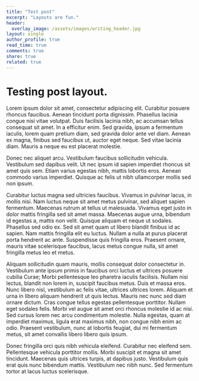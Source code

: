 ```yaml
---
title: "Test post"
excerpt: "Layouts are fun."
header:
  overlay_image: /assets/images/writing_header.jpg
layout: single
author_profile: true
read_time: true
comments: true
share: true
related: true
---
```


# Testing post layout.

Lorem ipsum dolor sit amet, consectetur adipiscing elit. Curabitur posuere rhoncus faucibus. Aenean tincidunt porta dignissim. Phasellus lacinia congue nisi vitae volutpat. Duis facilisis lacinia nibh, ac accumsan tellus consequat sit amet. In a efficitur enim. Sed gravida, ipsum a fermentum iaculis, lorem quam pretium diam, sed gravida dolor ante vel diam. Aenean ex magna, finibus sed faucibus ut, auctor eget neque. Sed vitae lacinia diam. Mauris a neque eu est placerat molestie.

Donec nec aliquet arcu. Vestibulum faucibus sollicitudin vehicula. Vestibulum sed dapibus velit. Ut nec ipsum id sapien imperdiet rhoncus sit amet quis sem. Etiam varius egestas nibh, mattis lobortis eros. Aenean commodo varius imperdiet. Quisque ac felis ut nibh ullamcorper mollis sed non ipsum.

Curabitur luctus magna sed ultricies faucibus. Vivamus in pulvinar lacus, in mollis nisi. Nam luctus neque sit amet metus pulvinar, sed aliquet sapien fermentum. Maecenas rutrum at tellus ut malesuada. Vivamus eget justo in dolor mattis fringilla sed sit amet massa. Maecenas augue urna, bibendum id egestas a, mattis non velit. Quisque aliquam et neque ut sodales. Phasellus sed odio ex. Sed sit amet quam ut libero blandit finibus id ac sapien. Nam mattis fringilla elit eu luctus. Nullam a nulla at purus placerat porta hendrerit ac ante. Suspendisse quis fringilla eros. Praesent ornare, mauris vitae scelerisque faucibus, lacus metus congue nulla, sit amet fringilla metus leo et metus.

Aliquam sollicitudin quam mauris, mollis consequat dolor consectetur in. Vestibulum ante ipsum primis in faucibus orci luctus et ultrices posuere cubilia Curae; Morbi pellentesque leo pharetra iaculis facilisis. Nullam nisi lectus, blandit non lorem in, suscipit faucibus metus. Duis et massa eros. Nunc libero nisl, vestibulum ac felis vitae, ultrices ultrices lorem. Aliquam et urna in libero aliquam hendrerit ut quis lectus. Mauris nec nunc sed diam ornare dictum. Cras congue tellus egestas pellentesque porttitor. Nullam eget sodales felis. Morbi vel augue sit amet orci rhoncus molestie id ac nisi. Sed cursus lorem nec arcu condimentum molestie. Nulla egestas, quam at imperdiet maximus, ligula erat maximus nibh, non congue nibh enim ac odio. Praesent vestibulum, nunc at lobortis feugiat, dui mi fermentum metus, sit amet convallis libero libero quis ipsum.

Donec fringilla orci quis nibh vehicula eleifend. Curabitur nec eleifend sem. Pellentesque vehicula porttitor mollis. Morbi suscipit et magna sit amet tincidunt. Maecenas quis ultrices turpis, at dapibus justo. Vestibulum quis erat quis nunc bibendum mattis. Vestibulum nec nibh nunc. Sed fermentum tortor at lacus luctus scelerisque.

